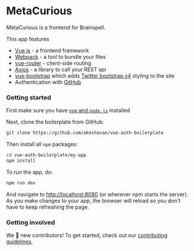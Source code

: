 # MetaCurious

MetaCurious is a frontend for Brainspell.

This app features

* [Vue.js]() - a frontend framework
* [Webpack]() - a tool to bundle your files
* [vue-router]() - client-side routing
* [Axios]() - a library to call your REST api
* [vue-bootstrap]() which adds [Twitter bootstrap v4]() styling to the site
* Authentication with [GitHub]()

### Getting started

First make sure you have [`npm` and `node.js`](https://nodejs.org/en/download/) installed

Next, clone the boilerplate from GitHub:

```bash
git clone https://github.com/akeshavan/vue-auth-boilerplate
```

Then install all `npm` packages:

```bash
cd vue-auth-boilerplate/my-app
npm install
```

To run the app, do:

```bash
npm run dev
```

And navigate to [http://localhost:8080](http://localhost:8080) (or wherever npm starts the server). As you make changes to your app, the browser will reload so you don't have to keep refreshing the page.


### Getting involved

We :yellow_heart: new contributors! To get started, check out our [contributing guidelines](https://github.com/akeshavan/brainspell-neo-frontend/blob/master/CONTRIBUTING.md).
